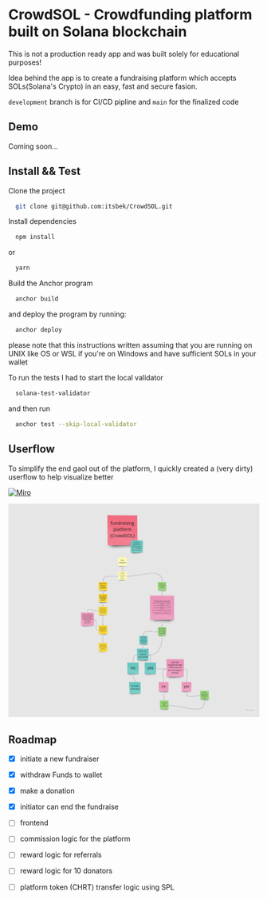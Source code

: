 
# CrowdSOL - Crowdfunding platform built on Solana blockchain

This is not a production ready app and was built solely for educational purposes!

Idea behind the app is to create a fundraising platform which accepts SOLs(Solana's Crypto) in an easy, fast and secure fasion.

`development` branch is for CI/CD pipline and `main` for the finalized code

## Demo

Coming soon...


## Install && Test

Clone the project

```bash
  git clone git@github.com:itsbek/CrowdSOL.git
```

Install dependencies

```bash
  npm install
```
  or
```bash
  yarn
```

Build the Anchor program

```bash
  anchor build
```

and deploy the program by running:

```bash
  anchor deploy
```
please note that this instructions written assuming that you are running on UNIX like OS or WSL if you're on Windows and have sufficient SOLs in your wallet


To run the tests I had to start the local validator 
```bash
  solana-test-validator
```
and then run 
```bash
  anchor test --skip-local-validator
```

## Userflow 
To simplify the end gaol out of the platform, I quickly created a (very dirty) userflow to help visualize better

[![Miro](https://img.shields.io/badge/Miro-050038?style=for-the-badge&logo=Miro&logoColor=white)](https://miro.com/app/board/uXjVOyF3qBM=/)

![Alt text](./user-story.jpg?raw=true "Optional Title")

## Roadmap

- [x]  initiate a new fundraiser
- [x]  withdraw Funds to wallet
- [x]  make a donation
- [x]  initiator can end the fundraise
- [ ]  frontend
- [ ]  commission logic for the platform
- [ ]  reward logic for referrals 
- [ ]  reward logic for 10 donators  
- [ ]  platform token (CHRT) transfer logic using SPL



